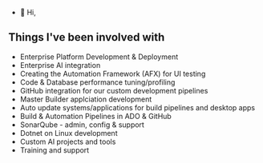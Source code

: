 - 👋 Hi,

## Things I've been involved with

- Enterprise Platform Development & Deployment
- Enterprise AI integration
- Creating the Automation Framework (AFX) for UI testing
- Code & Database performance tuning/profiling
- GitHub integration for our custom development pipelines
- Master Builder applciation development
- Auto update systems/applications for build pipelines and desktop apps
- Build & Automation Pipelines in ADO & GitHub
- SonarQube - admin, config & support
- Dotnet on Linux development
- Custom AI projects and tools
- Training and support


<!---
JoelMeikle/JoelMeikle is a ✨ special ✨ repository because its `README.md` (this file) appears on your GitHub profile.
You can click the Preview link to take a look at your changes.
--->
